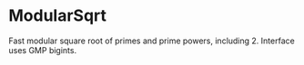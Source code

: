 # ModularSqrt
Fast modular square root of primes and prime powers, including 2. Interface uses GMP bigints.

